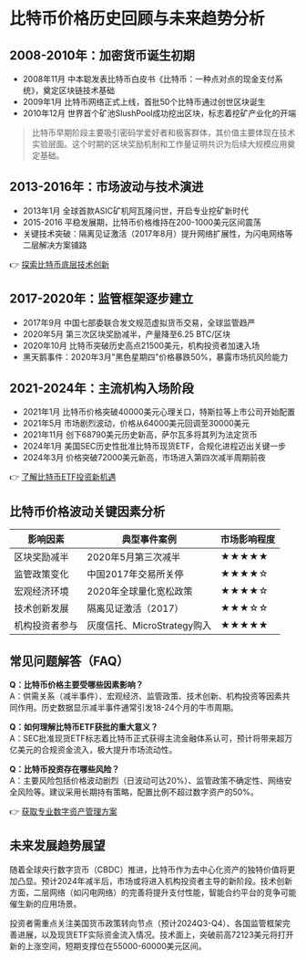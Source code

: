 # 比特币价格历史回顾与未来趋势分析

## 2008-2010年：加密货币诞生初期
- 2008年11月 中本聪发表比特币白皮书《比特币：一种点对点的现金支付系统》，奠定区块链技术基础
- 2009年1月 比特币网络正式上线，首批50个比特币通过创世区块诞生
- 2010年12月 世界首个矿池SlushPool成功挖出区块，标志着挖矿产业化的开端

> 比特币早期阶段主要吸引密码学爱好者和极客群体，其价值主要体现在技术实验层面。这个时期的区块奖励机制和工作量证明共识为后续大规模应用奠定基础。

## 2013-2016年：市场波动与技术演进
- 2013年1月 全球首款ASIC矿机阿瓦隆问世，开启专业挖矿新时代
- 2015-2016 平稳发展期，比特币价格维持在200-1000美元区间震荡
- 关键技术突破：隔离见证激活（2017年8月）提升网络扩展性，为闪电网络等二层解决方案铺路

👉 [探索比特币底层技术创新](https://bit.ly/okx_welcome)

## 2017-2020年：监管框架逐步建立
- 2017年9月 中国七部委联合发文规范虚拟货币交易，全球监管趋严
- 2020年5月 第三次区块奖励减半，产量降至6.25 BTC/区块
- 2020年10月 比特币突破历史高点21500美元，机构投资者加速入场
- 黑天鹅事件：2020年3月"黑色星期四"价格暴跌50%，暴露市场抗风险能力

## 2021-2024年：主流机构入场阶段
- 2021年1月 比特币价格突破40000美元心理关口，特斯拉等上市公司开始配置
- 2021年5月 市场剧烈波动，价格从64000美元回调至30000美元
- 2021年11月 创下68790美元历史新高，萨尔瓦多将其列为法定货币
- 2024年1月 美国SEC历史性批准比特币现货ETF，合规化进程迈出关键一步
- 2024年3月 价格突破72000美元新高，市场进入第四次减半周期前夜

👉 [了解比特币ETF投资新机遇](https://bit.ly/okx_welcome)

## 比特币价格波动关键因素分析
| 影响因素          | 典型事件案例                          | 市场影响程度 |
|-------------------|-------------------------------------|------------|
| 区块奖励减半      | 2020年5月第三次减半                 | ★★★★★      |
| 监管政策变化      | 中国2017年交易所关停                | ★★★★☆      |
| 宏观经济环境      | 2020年全球量化宽松政策              | ★★★★☆      |
| 技术创新发展      | 隔离见证激活（2017）                | ★★★☆☆      |
| 机构投资者参与    | 灰度信托、MicroStrategy购入        | ★★★★★      |

## 常见问题解答（FAQ）

**Q：比特币价格主要受哪些因素影响？**  
A：供需关系（减半事件）、宏观经济、监管政策、技术创新、机构投资等因素共同作用。历史数据显示减半事件通常引发18-24个月的牛市周期。

**Q：如何理解比特币ETF获批的重大意义？**  
A：SEC批准现货ETF标志着比特币正式获得主流金融体系认可，预计将带来超万亿美元的合规资金流入，极大提升市场流动性。

**Q：比特币投资存在哪些风险？**  
A：主要风险包括价格波动剧烈（日波动可达20%）、监管政策不确定性、网络安全风险等。建议采用长期持有策略，配置比例不超过数字资产的50%。

👉 [获取专业数字资产管理方案](https://bit.ly/okx_welcome)

## 未来发展趋势展望
随着全球央行数字货币（CBDC）推进，比特币作为去中心化资产的独特价值将更加凸显。预计2024年减半后，市场或将进入机构投资者主导的新阶段。技术创新方面，二层网络（如闪电网络）的完善将提升支付性能，智能合约平台的竞争可能催生新的应用场景。

投资者需重点关注美国货币政策转向节点（预计2024Q3-Q4）、各国监管框架完善进展，以及现货ETF实际资金流入情况。技术面上，突破前高72123美元将打开新的上涨空间，短期支撑位在55000-60000美元区间。